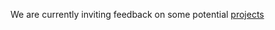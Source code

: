 We are currently inviting feedback on some potential [projects](https://github.com/cryptotechguru/Projects/wiki)
